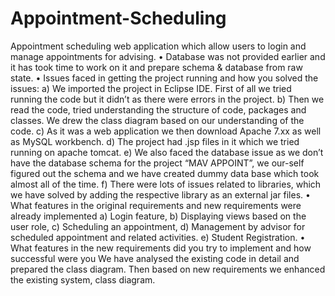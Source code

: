 # Appointment-Scheduling

Appointment scheduling web application which allow users to login and manage appointments for advising.
• Database was not provided earlier and it has took time to work on it and prepare schema & database from raw state.
• Issues faced in getting the project running and how you solved the issues: a) We imported the project in Eclipse IDE. First of all we tried running the code but it didn’t as there were errors in the project. b) Then we read the code, tried understanding the structure of code, packages and classes. We drew the class diagram based on our understanding of the code. c) As it was a web application we then download Apache 7.xx as well as MySQL workbench. d) The project had .jsp files in it which we tried running on apache tomcat. e) We also faced the database issue as we don’t have the database schema for the project “MAV APPOINT”, we our-self figured out the schema and we have created dummy data base which took almost all of the time. f) There were lots of issues related to libraries, which we have solved by adding the respective library as an external jar files. • What features in the original requirements and new requirements were already implemented a) Login feature, b) Displaying views based on the user role, c) Scheduling an appointment, d) Management by advisor for scheduled appointment and related activities. e) Student Registration. • What features in the new requirements did you try to implement and how successful were you We have analysed the existing code in detail and prepared the class diagram. Then based on new requirements we enhanced the existing system, class diagram.


